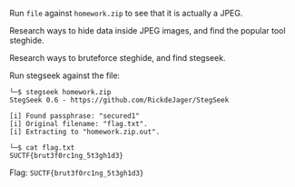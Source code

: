 Run `file` against `homework.zip` to see that it is actually a JPEG.

Research ways to hide data inside JPEG images, and find the popular tool steghide.

Research ways to bruteforce steghide, and find stegseek.

Run stegseek against the file:
```
└─$ stegseek homework.zip     
StegSeek 0.6 - https://github.com/RickdeJager/StegSeek

[i] Found passphrase: "secured1"         
[i] Original filename: "flag.txt".
[i] Extracting to "homework.zip.out".

└─$ cat flag.txt 
SUCTF{brut3f0rc1ng_5t3gh1d3}
```

Flag: `SUCTF{brut3f0rc1ng_5t3gh1d3}`